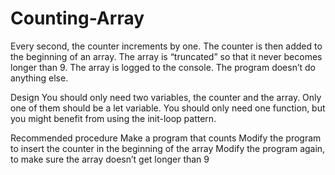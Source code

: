# Counting-Array


Every second, the counter increments by one. The counter is then added to the beginning of an array. The array is “truncated” so that it never becomes longer than 9.
The array is logged to the console. The program doesn’t do anything else.

Design
You should only need two variables, the counter and the array. Only one of them should be a let variable.
You should only need one function, but you might benefit from using the init-loop pattern.

Recommended procedure
Make a program that counts
Modify the program to insert the counter in the beginning of the array
Modify the program again, to make sure the array doesn’t get longer than 9
